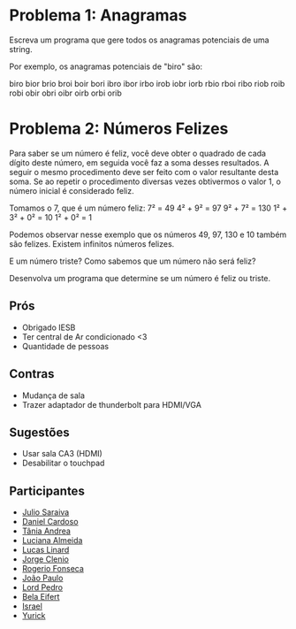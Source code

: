 # Problema 1: Anagramas

Escreva um programa que gere todos os anagramas potenciais de uma string.

Por exemplo, os anagramas potenciais de "biro" são:

biro bior brio broi boir bori
ibro ibor irbo irob iobr iorb
rbio rboi ribo riob roib robi
obir obri oibr oirb orbi orib

# Problema 2: Números Felizes


Para saber se um número é feliz, você deve obter o quadrado de cada dígito deste número, em seguida você faz a soma desses resultados. A seguir o mesmo procedimento deve ser feito com o valor resultante desta soma. Se ao repetir o procedimento diversas vezes obtivermos o valor 1, o número inicial é considerado feliz.

Tomamos o 7, que é um número feliz:
7² = 49
4² + 9² = 97
9² + 7² = 130
1² + 3² + 0² = 10
1² + 0² = 1

Podemos observar nesse exemplo que os números 49, 97, 130 e 10 também são felizes. Existem infinitos números felizes.

E um número triste? Como sabemos que um número não será feliz?

Desenvolva um programa que determine se um número é feliz ou triste.



## Prós
* Obrigado IESB
* Ter central de Ar condicionado <3
* Quantidade de pessoas


## Contras
* Mudança de sala
* Trazer adaptador de thunderbolt para HDMI/VGA

## Sugestões
* Usar sala CA3 (HDMI)
* Desabilitar o touchpad


## Participantes
* [Julio Saraiva](https://github.com/juliosaraiva)
* [Daniel Cardoso](https://github.com/danielfacuricardoso)
* [Tânia Andrea](https://github.com/taniaa)
* [Luciana Almeida](https://github.com/lucianaalmeida)
* [Lucas Linard](https://github.com/lucaslinard)
* [Jorge Clenio](https://github.com/jorgeclenio)
* [Rogerio Fonseca](https://github.com/rogeriofonseca)
* [João Paulo](https://github.com/joaopauloramos)
* [Lord Pedro](https://github.com/lordpedrom)
* [Bela Eifert](https://github.com/belaeifert)
* [Israel](https://github.com/israelps)
* [Yurick](https://github.com/yurickh)
